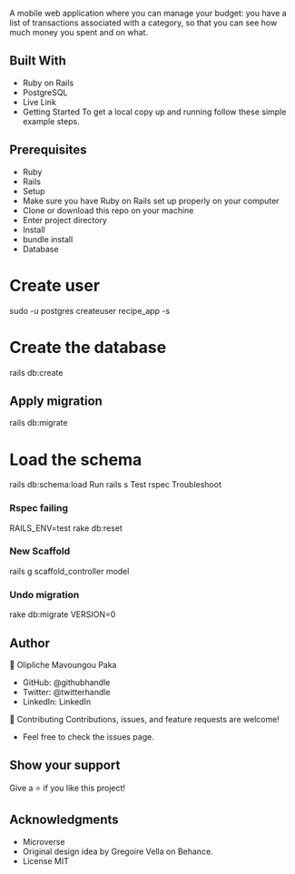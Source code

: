 A mobile web application where you can manage your budget: you have a list of transactions associated with a category, so that you can see how much money you spent and on what.

## Built With
- Ruby on Rails
- PostgreSQL
- Live Link
- Getting Started
To get a local copy up and running follow these simple example steps.

## Prerequisites
- Ruby
- Rails
- Setup
- Make sure you have Ruby on Rails set up properly on your computer
- Clone or download this repo on your machine
- Enter project directory
- Install
- bundle install
- Database

# Create user
sudo -u postgres createuser recipe_app -s

# Create the database
rails db:create

## Apply migration
rails db:migrate

# Load the schema
rails db:schema:load
Run
rails s
Test
rspec
Troubleshoot

### Rspec failing
RAILS_ENV=test rake db:reset

### New Scaffold
rails g scaffold_controller model

### Undo migration
rake db:migrate VERSION=0

## Author
👤 Olipliche Mavoungou Paka

- GitHub: @githubhandle
- Twitter: @twitterhandle
- LinkedIn: LinkedIn


🤝 Contributing
Contributions, issues, and feature requests are welcome!

- Feel free to check the issues page.

## Show your support
Give a ⭐️ if you like this project!

## Acknowledgments
- Microverse
- Original design idea by Gregoire Vella on Behance.
- License MIT
